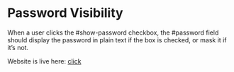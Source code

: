 # Password Visibility

When a user clicks the #show-password checkbox, the #password field should display the password in plain text if the box is checked, or mask it if it’s not.

Website is live here: [click](https://danleks.github.io/toggle-password-visibility/)